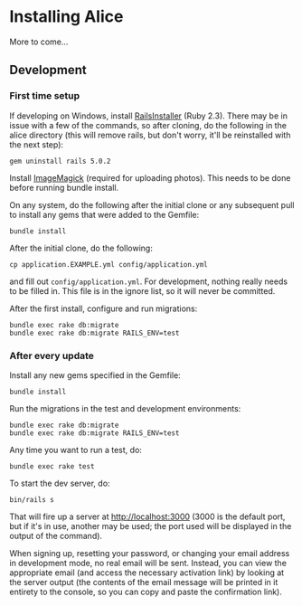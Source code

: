 # Installing Alice
More to come...


## Development

### First time setup
If developing on Windows, install [RailsInstaller](http://railsinstaller.org/en)
(Ruby 2.3). There may be in issue with a few of the commands, so after cloning,
do the following in the alice directory (this will remove rails, but don't 
worry, it'll be reinstalled with the next step):

    gem uninstall rails 5.0.2 


Install [ImageMagick](https://www.imagemagick.org/script/binary-releases.php)
(required for uploading photos). This needs to be done before running bundle
install.

On any system, do the following after the initial clone or any subsequent pull
to install any gems that were added to the Gemfile:

    bundle install

After the initial clone, do the following:

    cp application.EXAMPLE.yml config/application.yml

and fill out `config/application.yml`. For development, nothing really needs to
be filled in. This file is in the ignore list, so it will never be committed.

After the first install, configure and run migrations:

    bundle exec rake db:migrate
    bundle exec rake db:migrate RAILS_ENV=test


### After every update

Install any new gems specified in the Gemfile:

    bundle install

Run the migrations in the test and development environments:

    bundle exec rake db:migrate
    bundle exec rake db:migrate RAILS_ENV=test

Any time you want to run a test, do:

    bundle exec rake test

To start the dev server, do:

    bin/rails s

That will fire up a server at [http://localhost:3000]() (3000 is the default
port, but if it's in use, another may be used; the port used will be displayed
in the output of the command).

When signing up, resetting your password, or changing your email address in
development mode, no real email will be sent. Instead, you can view the
appropriate email (and access the necessary activation link) by looking at
the server output (the contents of the email message will be printed in
it entirety to the console, so you can copy and paste the confirmation link).




